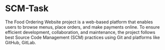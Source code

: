 # SCM-Task
The Food Ordering Website project is a web-based platform that enables users to browse menus, place orders, and make payments online. To ensure efficient development, collaboration, and maintenance, the project follows best Source Code Management (SCM) practices using Git and platforms like GitHub, GitLab. 
